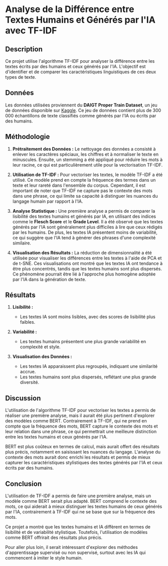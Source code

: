 # Analyse de la Différence entre Textes Humains et Générés par l'IA avec TF-IDF

## Description

Ce projet utilise l'algorithme TF-IDF pour analyser la différence entre les textes écrits par des humains et ceux générés par l'IA. L'objectif est d'identifier et de comparer les caractéristiques linguistiques de ces deux types de texte.


## Données

Les données utilisées proviennent du **DAIGT Proper Train Dataset**, un jeu de données disponible sur [Kaggle](https://www.kaggle.com/datasets/thedrcat/daigt-proper-train-dataset). Ce jeu de données contient plus de 300 000 échantillons de texte classifiés comme générés par l'IA ou écrits par des humains.


## Méthodologie

1. **Prétraitement des Données :**
   Le nettoyage des données a consisté à enlever les caractères spéciaux, les chiffres et à normaliser le texte en minuscules. Ensuite, un stemming a été appliqué pour réduire les mots à leur racine, ce qui est particulièrement utile pour la vectorisation TF-IDF.

2. **Utilisation de TF-IDF :**
   Pour vectoriser les textes, le modèle TF-IDF a été utilisé. Ce modèle prend en compte la fréquence des termes dans un texte et leur rareté dans l'ensemble du corpus. Cependant, il est important de noter que TF-IDF ne capture pas le contexte des mots dans une phrase, ce qui limite sa capacité à distinguer les nuances du langage humain par rapport à l'IA.

3. **Analyse Statistique :**
   Une première analyse a permis de comparer la lisibilité des textes humains et générés par IA, en utilisant des indices comme le **Flesch Score** et le **Grade Level**. Il a été observé que les textes générés par l'IA sont généralement plus difficiles à lire que ceux rédigés par les humains. De plus, les textes IA présentent moins de variabilité, ce qui suggère que l'IA tend à générer des phrases d'une complexité similaire.

4. **Visualisation des Résultats :**
   La réduction de dimensionnalité a été utilisée pour visualiser les différences entre les textes à l'aide de PCA et de t-SNE. Ces visualisations ont montré que les textes IA ont tendance à être plus concentrés, tandis que les textes humains sont plus dispersés. Ce phénomène pourrait être lié à l'approche plus homogène adoptée par l'IA dans la génération de texte.

## Résultats
1. **Lisibilité :**
   - Les textes IA sont moins lisibles, avec des scores de lisibilité plus faibles.

2. **Variabilité :**
   - Les textes humains présentent une plus grande variabilité en complexité et style.

3. **Visualisation des Données :**
   - Les textes IA apparaissent plus regroupés, indiquant une similarité accrue.
   - Les textes humains sont plus dispersés, reflétant une plus grande diversité.

## Discussion

L'utilisation de l'algorithme TF-IDF pour vectoriser les textes a permis de réaliser une première analyse, mais il aurait été plus pertinent d'explorer des modèles comme BERT. Contrairement à TF-IDF, qui ne prend en compte que la fréquence des mots, BERT capture le contexte des mots et leur relation dans une phrase, ce qui permettrait une meilleure distinction entre les textes humains et ceux générés par l'IA.

BERT est plus coûteux en termes de calcul, mais aurait offert des résultats plus précis, notamment en saisissant les nuances du langage. L'analyse du contexte des mots aurait donc enrichi les résultats et permis de mieux capturer les caractéristiques stylistiques des textes générés par l'IA et ceux écrits par des humains.

## Conclusion

L'utilisation de TF-IDF a permis de faire une première analyse, mais un modèle comme BERT serait plus adapté. BERT comprend le contexte des mots, ce qui aiderait à mieux distinguer les textes humains de ceux générés par l'IA, contrairement à TF-IDF qui ne se base que sur la fréquence des mots.

Ce projet a montré que les textes humains et IA diffèrent en termes de lisibilité et de variabilité stylistique. Toutefois, l'utilisation de modèles comme BERT offrirait des résultats plus précis.

Pour aller plus loin, il serait intéressant d'explorer des méthodes d'apprentissage supervisé ou non supervisé, surtout avec les IA qui commencent à imiter le style humain.
